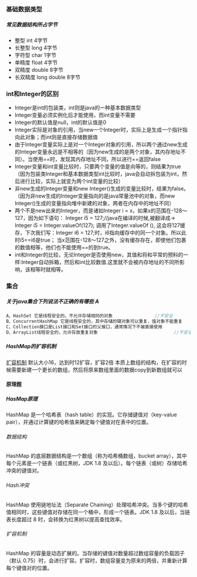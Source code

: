 
### 基础数据类型

#####	常见数据结构所占字节
-	整型 int 4字节  			
-	长整型 long 4字节
-	字符型 char 1字节
-	单精度 float 4字节
-	双精度 double 8字节
-	长双精度 long double 8字节

### int和Integer的区别
-	Integer是int的包装类，int则是java的一种基本数据类型
-	Integer变量必须实例化后才能使用，而int变量不需要
-	Integer的默认值是null，int的默认值是0
-	Integer实际是对象的引用，当new一个Integer时，实际上是生成一个指针指向此对象；而int则是直接存储数据值
-	由于Integer变量实际上是对一个Integer对象的引用，所以两个通过new生成的Integer变量永远是不相等的（因为new生成的是两个对象，其内存地址不同）。当使用==时，发现其内存地址不同，所以进行==返回false
-	Integer变量和int变量比较时，只要两个变量的值是向等的，则结果为true（因为包装类Integer和基本数据类型int比较时，java会自动拆包装为int，然后进行比较，实际上就变为两个int变量的比较）
-	非new生成的Integer变量和new Integer()生成的变量比较时，结果为false。（因为非new生成的Integer变量指向的是java常量池中的对象，而new Integer()生成的变量指向堆中新建的对象，两者在内存中的地址不同）
-	两个不是new出来的Integer，而是诸如Integer i = x，如果x的范围在-128～127，因为如下语句： Integer i5 = 127;//java在编译的时候,被翻译成-> Integer i5 = Integer.valueOf(127); 调用了Integer.valueOf (), 这会将127缓存，下次我们写：Integer i6 = 127;时，i6指向缓存中的同一个对象。所以此时i5==i6是true； 当x范围在-128～127之外，没有缓存存在，即使他们包裹的数值相等，他们也不能使用==的到true。
-	int和Integer的比较，无论Integer是否使用new，其值和将和平常的预料的一样:Integer自动拆箱，然后和int比较数值.这里就不会被内存地址的不同所影响，该相等时就相等。




### 集合

#####	关于java集合下列说法不正确的有哪些 A
```Java
A、HashSet 它是线程安全的，不允许存储相同的对象 				//不安全
B、ConcurrentHashMap 它是线程安全的，其中存储的键对象可以重复，值对象不能重复
C、Collection接口是List接口和Set接口的父接口，通常情况下不被直接使用
D、ArrayList线程安全的，允许存放重复对象							  //不安全
```

##### HashMap的扩容机制
[扩容机制](https://www.cnblogs.com/qingxuan0316/p/16589618.html)
默认大小16，达到时12扩容，扩容2倍
本质上数组的结构，在扩容的时候需要新建一个更长的数组，然后将原来数组里面的数据copy到新数组就可以


#### 原理题

##### HasMap原理
HashMap 是一个哈希表（hash table）的实现。它存储键值对（key-value pair），并通过计算键的哈希值来确定每个键值对在表中的位置。
###### 数据结构
HashMap 的底层数据结构是一个数组（称为哈希桶数组，bucket array），其中每个元素是一个链表（或红黑树，JDK 1.8 及以后）。每个链表（或树）存储哈希冲突的键值对。
###### Hash冲突
HashMap 使用链地址法（Separate Chaining）处理哈希冲突。当多个键的哈希值相同时，这些键值对存储在同一个桶中，形成一个链表。JDK 1.8 及以后，当链表长度超过 8 时，会转换为红黑树以提高查找效率。

###### 扩容机制
HashMap 的容量是动态扩展的。当存储的键值对数量超过数组容量的负载因子（默认 0.75）时，会进行扩容。扩容时，数组容量变为原来的两倍，并重新计算每个键值对的位置。